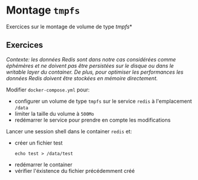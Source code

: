 # Montage `tmpfs`

Exercices sur le montage de volume de type *tmpfs**

## Exercices

*Contexte: les données Redis sont dans notre cas considérées comme éphémères et ne doivent pas être persistées sur le disque ou dans le writable layer du container. De plus, pour optimiser les performances les données Redis doivent être stockées en mémoire directement.*


Modifier `docker-compose.yml` pour:

- configurer un volume de type `tmpfs` sur le service `redis` à l'emplacement `/data`
- limiter la taille du volume à `500Mo`
- redémarrer le service pour prendre en compte les modifications

Lancer une session shell dans le container `redis` et:

- créer un fichier test 
  ```
  echo test > /data/test 
  ```
- redémarrer le container
- vérifier l'éxistence du fichier précédemment créé

